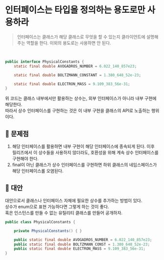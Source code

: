 # 인터페이스는 타입을 정의하는 용도로만 사용하라
> 인터페이스는 클래스가 해당 클래스로 무엇을 할 수 있는지 클라이언트에 설명해주는 역할을 한다. 이외의 용도로는 사용하면 안 된다.

<br>

```java
public interface PhysicalConstants {
	static final double AVOGADROS_NUMBER = 6.022_140_857e23;

	static final double BOLTZMANN_CONSTANT = 1.380_648_52e-23;

	static final double ELECTRON_MASS = 9.109_383_56e-31;
}
```
위 코드는 클래스 내부에서만 활용하는 상수는, 외부 인터페이스가 아니라 내부 구현에 해당한다. <br>
따라서 상수 인터페이스를 구현하는 것은 이 내부 구현을 클래스의 API로 노출하는 행위이다. <br>

## 📌 문제점
1. 해당 인터페이스를 활용하면 내부 구현이 해당 인터페이스에 종속되게 된다. 이후 릴리즈에서 이 상수들을 사용하지 않더라도, 호환성을 위해 계속 상수 인터페이스를 구현해야 한다. 
2. final이 아닌 클래스가 상수 인터페이스를 구현하면 하위 클래스의 네임스페이스가 해당 인터페이스롤 오염된다.

## 📌 대안
대안으로서 클래스나 인터페이스 자체에 필요한 상수를 추가하는 방법이 있다. <br> 
상수가 enum으로 표현 가능하다면 그렇게 하는 것이 좋다. <br>
혹은 인스턴스를 만들 수 없는 유틸리티 클래스를 만들어 공개하자. <br>
```java
public class PhysicalConstants {

	private PhysicalConstants() { } 

	public static final double AVOGADROS_NUMBER = 6.022_140_857e23;
	public static final double BOLTZMANN_CONST = 1.380_648_52e-23;
	public static final double ELECTRON_MASS = 9.109_383_56e-31;
}
```
